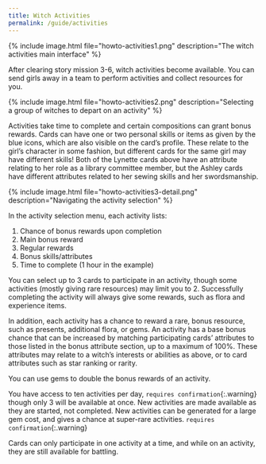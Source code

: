 ```yaml
---
title: Witch Activities
permalink: /guide/activities
---
```


{% include image.html file="howto-activities1.png" description="The witch activities main interface" %}

After clearing story mission 3-6, witch activities become available. You can
send girls away in a team to perform activities and collect resources for you.

{% include image.html file="howto-activities2.png" description="Selecting a group of witches to depart on an activity" %}

Activities take time to complete and certain compositions can grant bonus
rewards. Cards can have one or two personal skills or items as given by the blue
icons, which are also visible on the card’s profile. These relate to the girl’s
character in some fashion, but different cards for the same girl may have
different skills! Both of the Lynette cards above have an attribute relating to
her role as a library committee member, but the Ashley cards have different
attributes related to her sewing skills and her swordsmanship.

{% include image.html file="howto-activities3-detail.png" description="Navigating the activity selection" %}

In the activity selection menu, each activity lists:

1. Chance of bonus rewards upon completion
2. Main bonus reward
3. Regular rewards
4. Bonus skills/attributes
5. Time to complete (1 hour in the example)

You can select up to 3 cards to participate in an activity, though some
activities (mostly giving rare resources) may limit you to 2. Successfully
completing the activity will always give some rewards, such as flora and
experience items. 

In addition, each activity has a chance to reward a rare, bonus resource, such
as presents, additional flora, or gems. An activity has a base bonus chance that
can be increased by matching participating cards’ attributes to those listed in
the bonus attribute section, up to a maximum of 100%. These attributes may
relate to a witch’s interests or abilities as above, or to card attributes such
as star ranking or rarity.

You can use gems to double the bonus rewards of an activity.

You have access to ten activities per day, `requires confirmation`{:.warning}
though only 3 will be available at once. New activities are made available as
they are started, not completed. New activities can be generated for a large gem
cost, and gives a chance at super-rare activities. `requires
confirmation`{:.warning}

Cards can only participate in one activity at a time, and while on an activity,
they are still available for battling.
